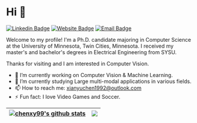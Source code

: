 # Hi 👋
[![Linkedin Badge](https://img.shields.io/badge/-XianyuChen-blue?style=flat&logo=Linkedin&logoColor=white&link=https://www.linkedin.com/in/xianyu-chen-a27354163/)](https://www.linkedin.com/in/xianyu-chen-a27354163/)
[![Website Badge](https://img.shields.io/badge/-XianyuChen-47CCCC?style=flat&logo=Google-Chrome&logoColor=white&link=https://chenxy99.github.io/)](https://chenxy99.github.io/)
[![Email Badge](https://img.shields.io/badge/-XianyuChen-c14438?style=flat&logo=Gmail&logoColor=white&link=mailto:xianyuchen1992@outlook.com)](mailto:xianyuchen1992@outlook.com) 

Welcome to my profile! I'm a Ph.D. candidate majoring in Computer Science at the University of Minnesota, Twin Cities, Minnesota. I received my master's and bachelor's degrees in Electrical Engineering from SYSU.

Thanks for visiting and I am interested in Computer Vision.

- 🔭 I’m currently working on Computer Vision & Machine Learning.
- 🌱 I’m currently studying Large multi-modal applications in various fields. 
- 📫 How to reach me: xianyuchen1992@outlook.com
- ⚡ Fun fact: I love Video Games and Soccer.
<!--
**HUANGLIZI/HUANGLIZI** is a ✨ _special_ ✨ repository because its `README.md` (this file) appears on your GitHub profile.

Here are some ideas to get you started:

- 🔭 I’m currently working on ...
- 🌱 I’m currently learning ...
- 👯 I’m looking to collaborate on ...
- 🤔 I’m looking for help with ...
- 💬 Ask me about ...
- 📫 How to reach me: ...
- 😄 Pronouns: ...
- ⚡ Fun fact: ...
-->

| <a href="https://github.com/chenxy99/github-readme-stats"><img align="center" src="https://github-readme-stats.vercel.app/api?username=chenxy99&show_icons=true&include_all_commits=true&theme=buefy&hide_border=true&hide_rank=true" alt="chenxy99's github stats" /></a> | <a href="https://github.com/chenxy99/github-readme-stats"><img align="center" src="https://github-readme-stats.vercel.app/api/top-langs/?username=chenxy99&layout=compact&theme=buefy&hide_border=true" /></a> |
| ------------- | ------------- |
